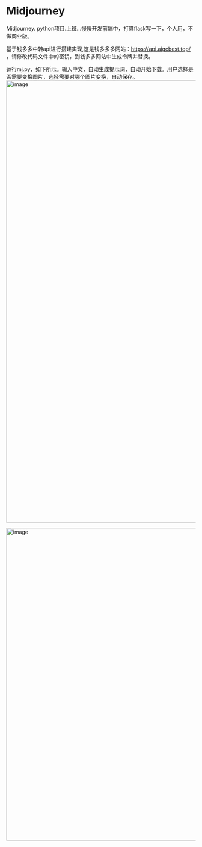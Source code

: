 # Midjourney
Midjourney. python项目.上班...慢慢开发前端中，打算flask写一下，个人用，不做商业版。


基于钱多多中转api进行搭建实现,这是钱多多多网站：https://api.aigcbest.top/ ，请修改代码文件中的密钥，到钱多多网站中生成令牌并替换。


运行mj.py，如下所示。输入中文，自动生成提示词，自动开始下载。用户选择是否需要变换图片，选择需要对哪个图片变换，自动保存。
<img width="1177" alt="image" src="https://github.com/sfvsfv/Midjourney/assets/62045791/213aa301-103b-414d-989f-fbd2ae30b35d">





<img width="832" alt="image" src="https://github.com/sfvsfv/Midjourney/assets/62045791/38418a65-846f-4cc4-93e8-a34598552839">
